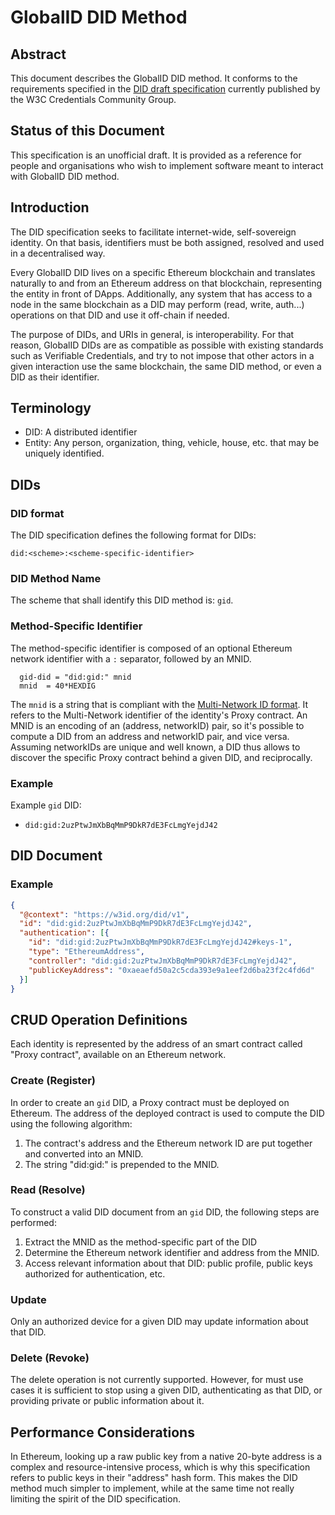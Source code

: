 # GlobalID DID Method

## Abstract

This document describes the GlobalID DID method. It conforms to the requirements specified in the <a href="https://w3c-ccg.github.io/did-spec/">DID draft specification</a> currently published by the W3C Credentials Community Group.

## Status of this Document
This specification is an unofficial draft. It is provided as a reference for people and organisations who wish to implement software meant to interact with GlobalID DID method.

## Introduction

The DID specification seeks to facilitate internet-wide, self-sovereign identity. On that basis, identifiers must be both assigned, resolved and used in a decentralised way.

Every GlobalID DID lives on a specific Ethereum blockchain and translates naturally to and from an Ethereum address on that blockchain, representing the entity in front of DApps. Additionally, any system that has access to a node in the same blockchain as a DID may perform (read, write, auth...) operations on that DID and use it off-chain if needed.

The purpose of DIDs, and URIs in general, is interoperability. For that reason, GlobalID DIDs are as compatible as possible with existing standards such as Verifiable Credentials, and try to not impose that other actors in a given interaction use the same blockchain, the same DID method, or even a DID as their identifier.

## Terminology
- DID: A distributed identifier
- Entity: Any person, organization, thing, vehicle, house, etc. that may be uniquely identified.


## DIDs

### DID format

The DID specification defines the following format for DIDs:

```
did:<scheme>:<scheme-specific-identifier>
```

### DID Method Name

The scheme that shall identify this DID method is: `gid`.

### Method-Specific Identifier


The method-specific identifier is composed of an optional Ethereum network identifier with a `:` separator, followed by an MNID.

```
  gid-did = "did:gid:" mnid
  mnid  = 40*HEXDIG
```

The `mnid` is a string that is compliant with the [Multi-Network ID format](TODO). It refers to the Multi-Network identifier of the identity's Proxy contract. An MNID is an encoding of an (address, networkID) pair, so it's possible to compute a DID from an address and networkID pair, and vice versa. Assuming networkIDs are unique and well known, a DID thus allows to discover the specific Proxy contract behind a given DID, and reciprocally.

### Example

Example `gid` DID:

 * `did:gid:2uzPtwJmXbBqMmP9DkR7dE3FcLmgYejdJ42`

## DID Document

### Example

```json
{
  "@context": "https://w3id.org/did/v1",
  "id": "did:gid:2uzPtwJmXbBqMmP9DkR7dE3FcLmgYejdJ42",
  "authentication": [{
    "id": "did:gid:2uzPtwJmXbBqMmP9DkR7dE3FcLmgYejdJ42#keys-1",
    "type": "EthereumAddress",
    "controller": "did:gid:2uzPtwJmXbBqMmP9DkR7dE3FcLmgYejdJ42",
    "publicKeyAddress": "0xaeaefd50a2c5cda393e9a1eef2d6ba23f2c4fd6d"
  }]
}
```

## CRUD Operation Definitions

Each identity is represented by the address of an smart contract called "Proxy contract", available on an Ethereum network.

### Create (Register)

In order to create an `gid` DID, a Proxy contract must be deployed on Ethereum. The address of the deployed contract is used to compute the DID using the following algorithm:
1. The contract's address and the Ethereum network ID are put together and converted into an MNID.
2. The string "did:gid:" is prepended to the MNID.

### Read (Resolve)

To construct a valid DID document from an `gid` DID, the following steps are performed:

1. Extract the MNID as the method-specific part of the DID
2. Determine the Ethereum network identifier and address from the MNID.
3. Access relevant information about that DID: public profile, public keys authorized for authentication, etc.

### Update

Only an authorized device for a given DID may update information about that DID.

### Delete (Revoke) 

The delete operation is not currently supported. However, for must use cases it is sufficient to stop using a given DID, authenticating as that DID, or providing private or public information about it.

## Performance Considerations

In Ethereum, looking up a raw public key from a native 20-byte address is a complex and resource-intensive process, which is why this specification refers to public keys in their "address" hash form. This makes the DID method much simpler to implement, while at the same time not really limiting the spirit of the DID specification.

